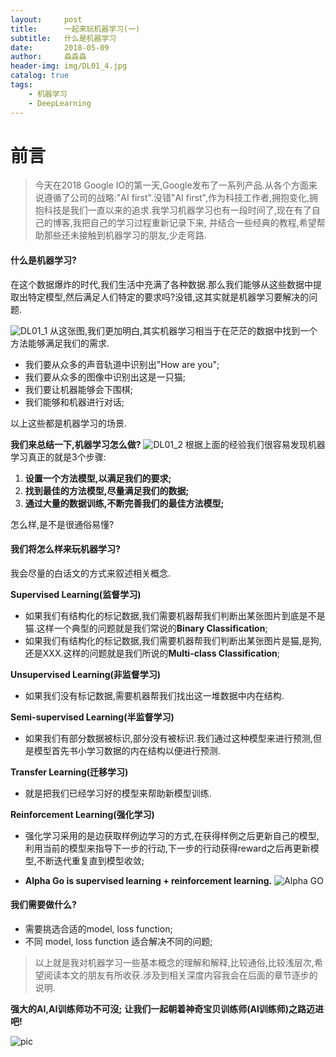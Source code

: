 ```yaml
---
layout:     post                   
title:      一起来玩机器学习(一)           
subtitle:   什么是机器学习
date:       2018-05-09              
author:     淼淼淼                   
header-img: img/DL01_4.jpg    
catalog: true                       
tags:                               
    - 机器学习
    - DeepLearning
---
```

# 前言
>今天在2018 Google IO的第一天,Google发布了一系列产品.从各个方面来说遵循了公司的战略:"AI first".没错"AI first",作为科技工作者,拥抱变化,拥抱科技是我们一直以来的追求.我学习机器学习也有一段时间了,现在有了自己的博客,我把自己的学习过程重新记录下来, 并结合一些经典的教程,希望帮助那些还未接触到机器学习的朋友,少走弯路.

#### 什么是机器学习?
在这个数据爆炸的时代,我们生活中充满了各种数据.那么我们能够从这些数据中提取出特定模型,然后满足人们特定的要求吗?没错,这其实就是机器学习要解决的问题.

![DL01_1](https://i.loli.net/2020/07/18/pAL6FvtTXj1nyoQ.jpg)
从这张图,我们更加明白,其实机器学习相当于在茫茫的数据中找到一个方法能够满足我们的需求.

- 我们要从众多的声音轨道中识别出"How are you";
- 我们要从众多的图像中识别出这是一只猫;
- 我们要让机器能够会下围棋;
- 我们能够和机器进行对话;

以上这些都是机器学习的场景.

**我们来总结一下,机器学习怎么做?**
![DL01_2](https://i.loli.net/2020/07/18/96ajfXkQFK3r8BD.jpg)
根据上面的经验我们很容易发现机器学习真正的就是3个步骤:

1. **设置一个方法模型,以满足我们的要求;**
2. **找到最佳的方法模型,尽量满足我们的数据;**
3. **通过大量的数据训练,不断完善我们的最佳方法模型;**

怎么样,是不是很通俗易懂?

#### 我们将怎么样来玩机器学习?
我会尽量的白话文的方式来叙述相关概念.

**Supervised Learning(监督学习)**

- 如果我们有结构化的标记数据,我们需要机器帮我们判断出某张图片到底是不是猫.这样一个典型的问题就是我们常说的**Binary Classification**;
- 如果我们有结构化的标记数据,我们需要机器帮我们判断出某张图片是猫,是狗,还是XXX.这样的问题就是我们所说的**Multi-class Classification**;

**Unsupervised Learning(非监督学习)**

- 如果我们没有标记数据,需要机器帮我们找出这一堆数据中内在结构.

**Semi-supervised Learning(半监督学习)**

- 如果我们有部分数据被标识,部分没有被标识.我们通过这种模型来进行预测,但是模型首先书小学习数据的内在结构以便进行预测.

**Transfer Learning(迁移学习)**

- 就是把我们已经学习好的模型来帮助新模型训练.

**Reinforcement Learning(强化学习)**

- 强化学习采用的是边获取样例边学习的方式,在获得样例之后更新自己的模型,利用当前的模型来指导下一步的行动,下一步的行动获得reward之后再更新模型,不断迭代重复直到模型收敛;

- **Alpha Go is supervised learning + reinforcement learning.**
![Alpha GO](https://i.loli.net/2020/07/18/gU4s2BQqpnbCOa5.jpg)
#### 我们需要做什么?
- 需要挑选合适的model, loss function;
- 不同 model, loss function 适合解决不同的问题;

>以上就是我对机器学习一些基本概念的理解和解释,比较通俗,比较浅层次,希望阅读本文的朋友有所收获.涉及到相关深度内容我会在后面的章节逐步的说明.

**强大的AI,AI训练师功不可沒;**
**让我们一起朝着神奇宝贝训练师(AI训练师)之路迈进吧!**

![pic](https://i.loli.net/2020/07/18/FakefrHuRNGWCzD.jpg)


